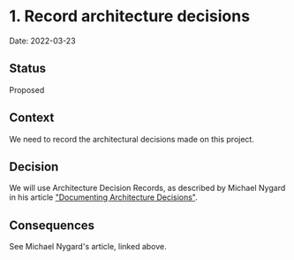 # 1. Record architecture decisions

Date: 2022-03-23

## Status

Proposed

## Context

We need to record the architectural decisions made on this project.

## Decision

We will use Architecture Decision Records, as described by Michael Nygard in his article ["Documenting Architecture Decisions"](http://thinkrelevance.com/blog/2011/11/15/documenting-architecture-decisions).

## Consequences

See Michael Nygard's article, linked above.

